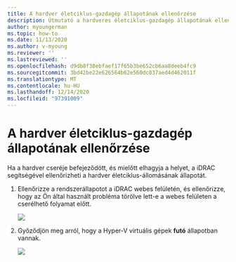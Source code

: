 ```yaml
---
title: A hardver életciklus-gazdagép állapotának ellenőrzése
description: Útmutató a hardveres életciklus-gazdagép állapotának ellenőrzéséhez
author: myoungerman
ms.topic: how-to
ms.date: 11/13/2020
ms.author: v-myoung
ms.reviewer: ''
ms.lastreviewed: ''
ms.openlocfilehash: d9db8f38ebfaef17f65b3be652cb6aa8deeb4fc9
ms.sourcegitcommit: 3bd42be22e626564b62e560dc037aed4d462011f
ms.translationtype: MT
ms.contentlocale: hu-HU
ms.lasthandoff: 12/14/2020
ms.locfileid: "97391009"
---
```

# <a name="verifying-hardware-lifecycle-host-health"></a>A hardver életciklus-gazdagép állapotának ellenőrzése



Ha a hardver cseréje befejeződött, és mielőtt elhagyja a helyet, a iDRAC segítségével ellenőrizheti a hardver életciklus-állomásának állapotát.


1.  Ellenőrizze a rendszerállapotot a iDRAC webes felületén, és ellenőrizze, hogy az Ön által használt probléma törölve lett-e a webes felületen a cserélhető folyamat előtt.

    ![](media/image-5.png)
    
2.  Győződjön meg arról, hogy a Hyper-V virtuális gépek **futó** állapotban vannak.

    ![](media/image-55.png) 

